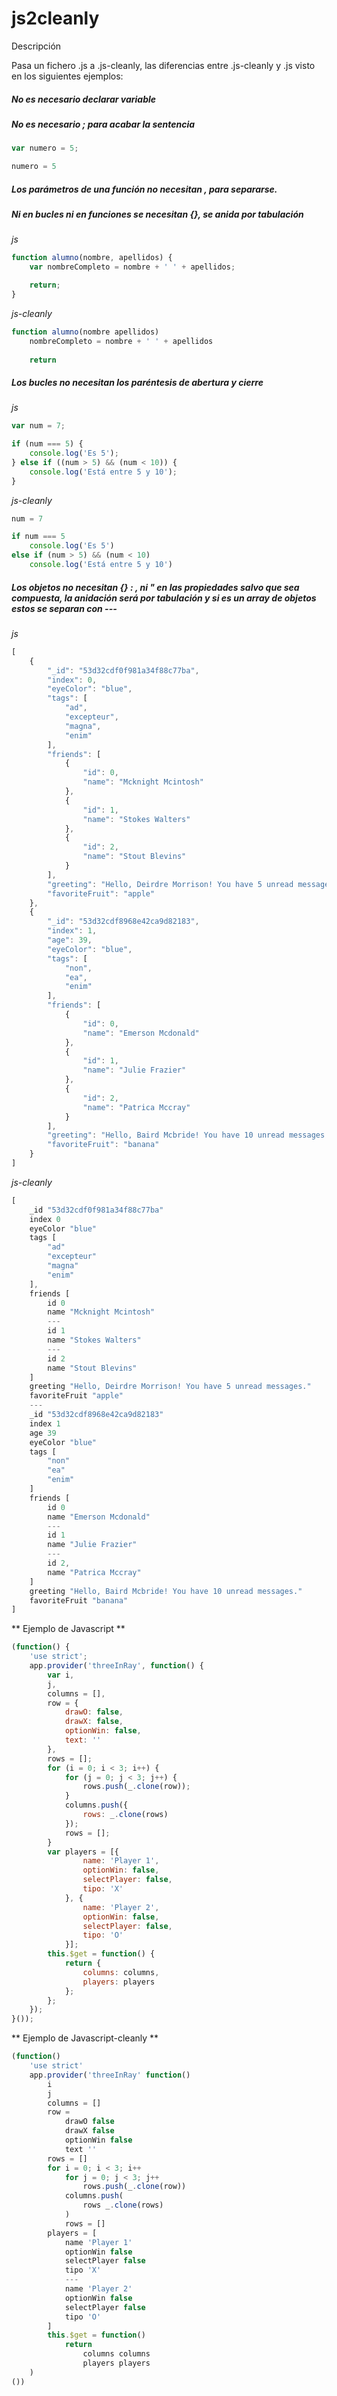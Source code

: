 js2cleanly
==========

Descripción

Pasa un fichero .js a .js-cleanly, las diferencias entre .js-cleanly y .js visto en los siguientes ejemplos:

##### No es necesario declarar variable #####
##### No es necesario ; para acabar la sentencia #####

```javascript
var numero = 5;
```

```javascript
numero = 5
```


##### Los parámetros de una función no necesitan , para separarse. #####
##### Ni en bucles ni en funciones se necesitan {}, se anida por tabulación #####
*js*

```javascript
function alumno(nombre, apellidos) {
	var nombreCompleto = nombre + ' ' + apellidos;

	return;
}
```
*js-cleanly*

```javascript
function alumno(nombre apellidos)
	nombreCompleto = nombre + ' ' + apellidos
	
	return
```


##### Los bucles no necesitan los paréntesis de abertura y cierre #####
*js*

```javascript
var num = 7;

if (num === 5) {
	console.log('Es 5');
} else if ((num > 5) && (num < 10)) {
	console.log('Está entre 5 y 10');
}
```
*js-cleanly*

```javascript
num = 7

if num === 5
	console.log('Es 5')
else if (num > 5) && (num < 10)
	console.log('Está entre 5 y 10')
```


##### Los objetos no necesitan {} : , ni " en las propiedades salvo que sea compuesta, la anidación será por tabulación y si es un array de objetos estos se separan con --- #####
*js*

```javascript
[
    {
        "_id": "53d32cdf0f981a34f88c77ba",
        "index": 0,
        "eyeColor": "blue",
        "tags": [
            "ad",
            "excepteur",
            "magna",
            "enim"
        ],
        "friends": [
            {
                "id": 0,
                "name": "Mcknight Mcintosh"
            },
            {
                "id": 1,
                "name": "Stokes Walters"
            },
            {
                "id": 2,
                "name": "Stout Blevins"
            }
        ],
        "greeting": "Hello, Deirdre Morrison! You have 5 unread messages.",
        "favoriteFruit": "apple"
    },
    {
        "_id": "53d32cdf8968e42ca9d82183",
        "index": 1,
        "age": 39,
        "eyeColor": "blue",
        "tags": [
            "non",
            "ea",
            "enim"
        ],
        "friends": [
            {
                "id": 0,
                "name": "Emerson Mcdonald"
            },
            {
                "id": 1,
                "name": "Julie Frazier"
            },
            {
                "id": 2,
                "name": "Patrica Mccray"
            }
        ],
        "greeting": "Hello, Baird Mcbride! You have 10 unread messages.",
        "favoriteFruit": "banana"
    }
]
```
*js-cleanly*

```javascript
[
    _id "53d32cdf0f981a34f88c77ba"
    index 0
    eyeColor "blue"
    tags [
        "ad"
        "excepteur"
        "magna"
        "enim"
    ],
    friends [
        id 0
        name "Mcknight Mcintosh"
    	---
        id 1
        name "Stokes Walters"
    	---
        id 2
        name "Stout Blevins"
    ]
    greeting "Hello, Deirdre Morrison! You have 5 unread messages."
    favoriteFruit "apple"
	---
    _id "53d32cdf8968e42ca9d82183"
    index 1
    age 39
    eyeColor "blue"
    tags [
        "non"
        "ea"
        "enim"
    ]
    friends [
        id 0
        name "Emerson Mcdonald"
    	---
        id 1
        name "Julie Frazier"
    	---
        id 2,
        name "Patrica Mccray"
    ]
    greeting "Hello, Baird Mcbride! You have 10 unread messages."
    favoriteFruit "banana"
]
```


** Ejemplo de Javascript **

```javascript
(function() {
	'use strict';
	app.provider('threeInRay', function() {
		var i,
		j,
		columns = [],
		row = {
			drawO: false,
			drawX: false,
			optionWin: false,
			text: ''
		},
		rows = [];
		for (i = 0; i < 3; i++) {
			for (j = 0; j < 3; j++) {
				rows.push(_.clone(row));
			}
			columns.push({
				rows: _.clone(rows)
			});
			rows = [];
		}
		var players = [{
				name: 'Player 1',
				optionWin: false,
				selectPlayer: false,
				tipo: 'X'
			}, {
				name: 'Player 2',
				optionWin: false,
				selectPlayer: false,
				tipo: 'O'
			}];
		this.$get = function() {
			return {
				columns: columns,
				players: players
			};
		};
	});
}());
```

** Ejemplo de Javascript-cleanly **

```javascript
(function()
    'use strict'
    app.provider('threeInRay' function()
        i
        j
        columns = []
        row = 
            drawO false
            drawX false
            optionWin false
            text ''
        rows = []
        for i = 0; i < 3; i++
            for j = 0; j < 3; j++
                rows.push(_.clone(row))
            columns.push(
                rows _.clone(rows)
            )
            rows = []
        players = [
            name 'Player 1'
            optionWin false
            selectPlayer false
            tipo 'X'
        	---
            name 'Player 2'
            optionWin false
            selectPlayer false
            tipo 'O'
        ]
        this.$get = function()
            return
                columns columns
                players players
    )
())
```